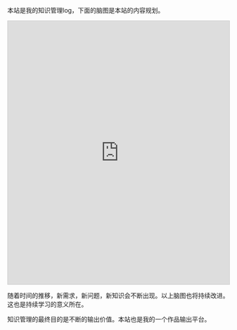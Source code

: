 
本站是我的知识管理log，下面的脑图是本站的内容规划。

<iframe src="https://my.mindnode.com/Pgzxiz8jCyy8TynfCSDqzyDXMvxRsAsixEqTanoT/em#92,-79,-3" frameborder="0" marginheight="0" marginwidth="0" style="border: 1px solid rgb(204, 204, 204); width: 100%; height: 600px;" onmousewheel=""></iframe>

随着时间的推移，新需求，新问题，新知识会不断出现。以上脑图也将持续改进。这也是持续学习的意义所在。

知识管理的最终目的是不断的输出价值。本站也是我的一个作品输出平台。
